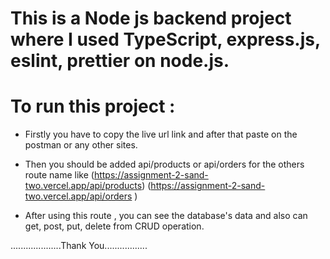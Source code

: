 # This is a Node js backend project where I used TypeScript, express.js, eslint, prettier on node.js.

# To run this project :

- Firstly you have to copy the live url link and after that paste on the postman or any other sites.
- Then you should be added api/products or api/orders for the others route name like
  (https://assignment-2-sand-two.vercel.app/api/products)
  (https://assignment-2-sand-two.vercel.app/api/orders )

- After using this route , you can see the database's data and also can get, post, put, delete from CRUD operation.

....................Thank You.................
